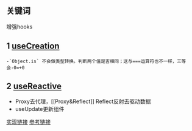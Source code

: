## 关键词

增强hooks

## 1 [useCreation](https://codesandbox.io/s/virtuallist-jc663l?file=/src/ahooks/useCreation/index.ts:430-439)
	-`Object.is` 不会做类型转换。判断两个值是否相同；这与===运算符也不一样，三等会-0=+0
	
## 2 [useReactive](https://codesandbox.io/s/virtuallist-jc663l?file=/src/ahooks/useReactive/index.ts:689-698)
- Proxy去代理，[[Proxy&Reflect]] Reflect反射去驱动数据
- useUpdate更新组件


[实现链接](https://codesandbox.io/s/virtuallist-jc663l?file=/src/ahooks/index.ts)
[参考链接](https://juejin.cn/post/7121551701731409934)